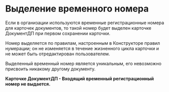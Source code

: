 # Выделение временного номера

Если в организации используются временные регистрационные номера для карточек документов, то такой номер будет выделен карточке ДокументДП при первом сохранении карточки.

Номер выделяется по правилам, настроенным в Конструкторе правил нумерации; он не изменяется в течение жизненного цикла карточки и не может быть отредактирован пользователем.

Выделенный временный номер является уникальным, его невозможно присвоить никакому другому документу.

**Карточке ДокументДП - Входящий временный регистрационный номер не выдается.**